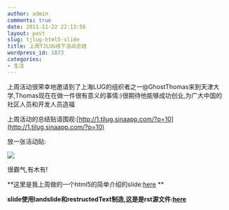 ```yaml
---
author: admin
comments: true
date: 2011-11-22 22:13:56
layout: post
slug: tjlug-html5-slide
title: 上周TJLUG线下活动总结
wordpress_id: 1873
categories:
- 生活
---
```


上周活动很荣幸地邀请到了上海LUG的组织者之一@GhostThomas来到天津大学,Thomas现在在做一件很有意义的事情:)很期待他能够成功创业,为广大中国的社区人员和开发人员造福

上周活动的总结贴请围观:[http://1.tjlug.sinaapp.com/?p=10](http://1.tjlug.sinaapp.com/?p=10)

放一张活动贴:

![](http://tjlug-wordpress.stor.sinaapp.com/uploads/2011/11/img_6802.jpg)

很霸气,有木有!

**这里是我上周做的一个html5的简单介绍的slide:[here](http://www.freetstar.com/slides/presentation.html#slide1) **

**slide使用landslide和restructedText制造,这是是rst源文件:[here](http://www.freetstar.com/slides/html5intro.rst)**

